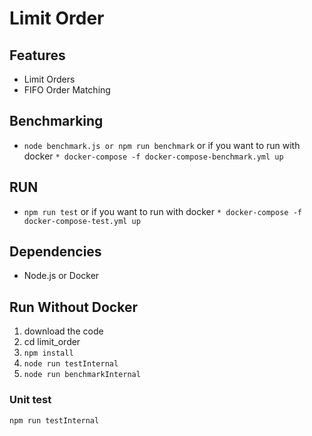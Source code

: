 
# Limit Order


## Features
- Limit Orders
- FIFO Order Matching

## Benchmarking
* `node benchmark.js or npm run benchmark`
or if you want to run with docker
`* docker-compose -f docker-compose-benchmark.yml up`

## RUN
* `npm run test`
or if you want to run with docker
`* docker-compose -f docker-compose-test.yml up`



## Dependencies
* Node.js or Docker

## Run Without Docker
1. download the code
2. cd limit_order
3. `npm install`
4. `node run testInternal`
5. `node run benchmarkInternal`


### Unit test
`npm run testInternal`
